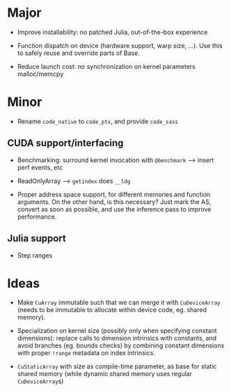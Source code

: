 # Major

* Improve installability: no patched Julia, out-of-the-box experience

* Function dispatch on device (hardware support, warp size, ...). Use this to safely reuse
  and override parts of Base.

* Reduce launch cost: no synchronization on kernel parameters malloc/memcpy



# Minor

* Rename `code_native` to `code_ptx`, and provide `code_sass`


## CUDA support/interfacing

* Benchmarking: surround kernel invocation with `@benchmark` --> insert perf events, etc

* ReadOnlyArray --> `getindex` does `__ldg`

* Proper address space support, for different memories and function arguments. On the other
  hand, is this necessary? Just mark the AS, convert as soon as possible, and use the
  inference pass to improve performance.


## Julia support

* Step ranges



# Ideas

* Make `CuArray` immutable such that we can merge it with `CuDeviceArray` (needs to be
  immutable to allocate within device code, eg. shared memory).

* Specialization on kernel size (possibly only when specifying constant dimensions): replace
  calls to dimension intrinsics with constants, and avoid branches (eg. bounds checks) by
  combining constant dimensions with proper `!range` metadata on index intrinsics.

* `CuStaticArray` with size as compile-time parameter, as base for static shared memory
  (while dynamic shared memory uses regular `CuDeviceArray`s)